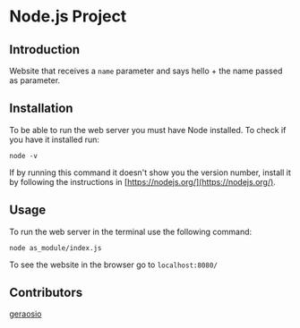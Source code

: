 # Node.js Project

## Introduction

Website that receives a ```name``` parameter and says hello + the name passed as parameter.

## Installation

To be able to run the web server you must have Node installed.
To check if you have it installed run:
```
node -v
```
If by running this command it doesn't show you the version number, install it by following the instructions in [https://nodejs.org/](https://nodejs.org/).

## Usage

To run the web server in the terminal use the following command:
```
node as_module/index.js
```

To see the website in the browser go to ```localhost:8080/```

## Contributors
[geraosio](https://github.com/geraosio)
